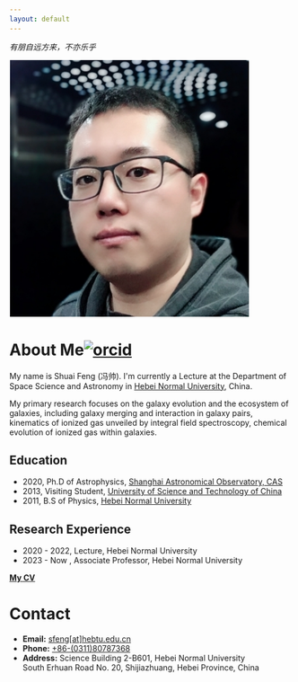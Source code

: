 ```yaml
---
layout: default
---
```


*有朋自远方来，不亦乐乎*

<img class="profile-picture" src="sfeng.png">

# About Me[<img src="https://kiaagravity.github.io/assets/orcid.png" alt="orcid" style="width:20px;height:20px;">](https://orcid.org/0000-0002-1334-8853)

My name is Shuai Feng (冯帅). I'm currently a Lecture at the Department of Space Science and Astronomy in [Hebei Normal University](http://www.hebtu.edu.cn/), China. 

My primary research focuses on the galaxy evolution and the ecosystem of galaxies, including galaxy merging and interaction in galaxy pairs, kinematics of ionized gas unveiled by integral field spectroscopy, chemical evolution of ionized gas within galaxies. 

## Education

* 2020, Ph.D of Astrophysics, [Shanghai Astronomical Observatory, CAS](http://www.shao.ac.cn/)
* 2013, Visiting Student, [University of Science and Technology of China](https://astro.ustc.edu.cn/)
* 2011, B.S of Physics, [Hebei Normal University](http://www.hebtu.edu.cn/)

## Research Experience

* 2020 - 2022, Lecture, Hebei Normal University
* 2023 - Now , Associate Professor, Hebei Normal University

**[My CV]()**

# Contact

* **Email:** [sfeng[at]hebtu.edu.cn](mailto:sfeng[at]hebtu.edu.cn)
* **Phone:** [+86-(0311)80787368](tel:+86-(0311)80787368)
* **Address:** Science Building 2-B601, Hebei Normal University \
  South Erhuan Road No. 20, Shijiazhuang, Hebei Province, China 
